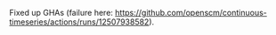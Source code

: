 Fixed up GHAs (failure here: https://github.com/openscm/continuous-timeseries/actions/runs/12507938582).
